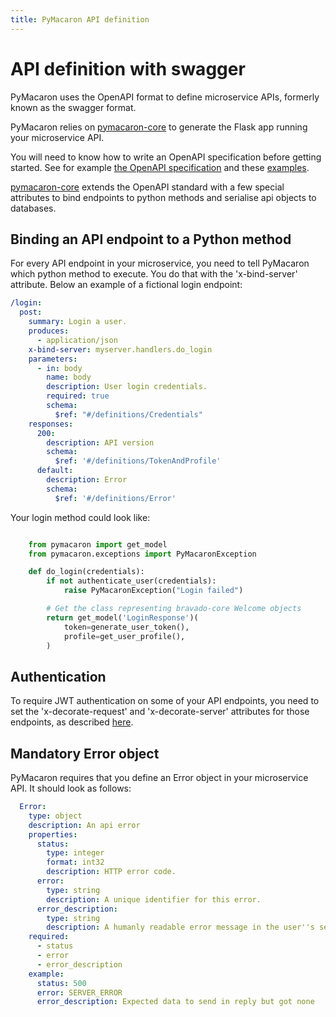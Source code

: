 ```yaml
---
title: PyMacaron API definition
---
```


API definition with swagger
===========================

PyMacaron uses the OpenAPI format to define microservice APIs, formerly known
as the swagger format.

PyMacaron relies on
[pymacaron-core](https://github.com/pymacaron/pymacaron-core) to generate the
Flask app running your microservice API.

You will need to know how to write an OpenAPI specification before getting
started. See for example [the OpenAPI
specification](https://swagger.io/specification/) and these
[examples](https://github.com/OAI/OpenAPI-Specification/tree/master/examples/v3.0).

[pymacaron-core](https://github.com/pymacaron/pymacaron-core) extends the OpenAPI standard with a few special attributes to
bind endpoints to python methods and serialise api objects to databases.

## Binding an API endpoint to a Python method

For every API endpoint in your microservice, you need to tell PyMacaron which
python method to execute. You do that with the 'x-bind-server' attribute. Below
an example of a fictional login endpoint:

```yaml
/login:
  post:
    summary: Login a user.
    produces:
      - application/json
    x-bind-server: myserver.handlers.do_login
    parameters:
      - in: body
        name: body
        description: User login credentials.
        required: true
        schema:
          $ref: "#/definitions/Credentials"
    responses:
      200:
        description: API version
        schema:
          $ref: '#/definitions/TokenAndProfile'
      default:
        description: Error
        schema:
          $ref: '#/definitions/Error'
```

Your login method could look like:

```python

    from pymacaron import get_model
    from pymacaron.exceptions import PyMacaronException

    def do_login(credentials):
        if not authenticate_user(credentials):
            raise PyMacaronException("Login failed")

        # Get the class representing bravado-core Welcome objects
        return get_model('LoginResponse')(
            token=generate_user_token(),
            profile=get_user_profile(),
        )

```

## Authentication

To require JWT authentication on some of your API endpoints, you need to set the
'x-decorate-request' and 'x-decorate-server' attributes for those endpoints, as
described [here](jwt.html).

## Mandatory Error object

PyMacaron requires that you define an Error object in your microservice API. It should
look as follows:

```yaml
  Error:
    type: object
    description: An api error
    properties:
      status:
        type: integer
        format: int32
        description: HTTP error code.
      error:
        type: string
        description: A unique identifier for this error.
      error_description:
        type: string
        description: A humanly readable error message in the user''s selected language.
    required:
      - status
      - error
      - error_description
    example:
      status: 500
      error: SERVER_ERROR
      error_description: Expected data to send in reply but got none
```
